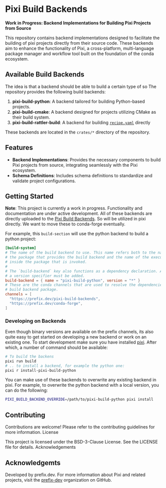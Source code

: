 # Pixi Build Backends

**Work in Progress: Backend Implementations for Building Pixi Projects from Source**

This repository contains backend implementations designed to facilitate the building of pixi projects directly from their source code. These backends aim to enhance the functionality of Pixi, a cross-platform, multi-language package manager and workflow tool built on the foundation of the conda ecosystem.

## Available Build Backends
The idea is that a backend should be able to build a certain type of so
The repository provides the following build backends:

1. **pixi-build-python**: A backend tailored for building Python-based projects.
2. **pixi-build-cmake**: A backend designed for projects utilizing CMake as their build system.
3. **pixi-build-rattler-build**: A backend for building [`recipe.yaml`](https://rattler.build/latest/) directly

These backends are located in the `crates/*` directory of the repository.

## Features
* **Backend Implementations**: Provides the necessary components to build Pixi projects from source, integrating seamlessly with the Pixi ecosystem.
* **Schema Definitions**: Includes schema definitions to standardize and validate project configurations.

## Getting Started

**Note**: This project is currently a work in progress. Functionality and documentation are under active development.
All of these backends are directly uploaded to the [Pixi Build Backends](https://prefix.dev/channels/pixi-build-backends).
So will be utilized in pixi directly. We want to move these to conda-forge eventually.

For example, this `build-section` will use the python backend to build a python project:

```toml
[build-system]
# The name of the build backend to use. This name refers both to the name of
# the package that provides the build backend and the name of the executable
# inside the package that is invoked.
#
# The `build-backend` key also functions as a dependency declaration. At least
# a version specifier must be added.
build-backend = { name = "pixi-build-python", version = "*" }
# These are the conda channels that are used to resolve the dependencies of the
# build backend package.
channels = [
  "https://prefix.dev/pixi-build-backends",
  "https://prefix.dev/conda-forge",
]
```


### Developing on Backends

Even though binary versions are available on the prefix channels, its also quite easy to get started on developing a new backend or work on an existing one.
To start development make sure you have installed [pixi](https://pixi.sh). After which, a number of command should be available:

```bash
# To build the backens
pixi run build
# .. to install a backend, for example the python one:
pixi r install-pixi-build-python
```

You can make use of these backends to overwrite any existing backend in pixi. For example, to overwrite the python backend with a local version, you can do the following:

```bash
PIXI_BUILD_BACKEND_OVERRIDE=/path/to/pixi-build-python pixi install
```

## Contributing
Contributions are welcome! Please refer to the contributing guidelines for more information.
License

This project is licensed under the BSD-3-Clause License. See the LICENSE file for details.
Acknowledgements

## Acknowledgemts
Developed by prefix.dev.
For more information about Pixi and related projects, visit the [prefix-dev](https://github.com/prefix-dev) organization on GitHub.
